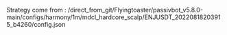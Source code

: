 Strategy come from : /direct_from_git/Flyingtoaster/passivbot_v5.8.0-main/configs/harmony/1m/mdcl_hardcore_scalp/ENJUSDT_20220818203915_b4260/config.json